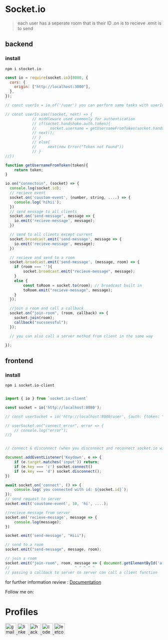 # Socket.io

> each user has a seperate room that is their ID
> .on is to recieve
> .emit is to send

## backend

### install

`npm i stocket.io`

```javascript
const io = require(socket.io)(8080, {
  cors: {
    origin: ["http://localhost:3000"],
  },
});

// const userIo = io.of('/user') you can perform same tasks with userIo object good for authentication

// const userIo.use((socket, next) => {
            // middleware used commonly for authentication
            // if(socket.handshake.auth.token){
            //      socket.username = getUsernameFromToken(socket.handshake.auth.token);
            // next();
            // }
            // else{
            //     next(new Error("Token not Found"))
            // }
//})

function getUsernameFromToken(token){
    return token;
}

io.on("connectoin", (socket) => {
  console.log(socket.id);
  // recieve event
  socket.on('coustom-event', (number, string, ....) => {
    console.log('hihii');
  })
  // send message to all clients
  socket.on('send-message', message => {
    io.emit('recieve-message', message);
  })

  // send to all clients except current
  socket.broadcast.emit('send-message', message => {
    io.emit('recieve-message', message);
  })

  // recieve and send to a room
  socket.broadcast.emit('send-message', (message, room) => {
    if (room === ''){
        socket.broadcast.emit("recieve-message", message);
    }
    else {
        const toRoom = socket.to(room); // broadcast built in
        toRoom.emit("recieve-message", message);
    }
  });

  //join a room and call a callback
  socket.on("join-room", (room, callback) => {
    socket.join(room);
    callback("sucssessful");
  });

  // you can also call a server method from client in the same way

});
```

## frontend

### install

`npm i socket.io-client`

```javascript

import { io } from `socket.io-client`

const socket = io('http://localhost:8080');

// const userSocket = io('http://localhost:8080/user', {auth: {token: "Test"}});

// userSocket.on("connect_error", error => {
    // console.log("error");
//}


// connect & disconnect (when you disconnect and reconnect socket.io will remember all the messages not sent during disconnection and send them all at once) if you don't want this use .volatile before .emit like socket.volatile.emit

document.addEventListener('Keydown', e => {
    if (e.target.matches('input')) return;
    if (e.key === 'c') socket.connect()
    if (e.key === 'd') socket.disconnect();
})

await socket.on('connect', () => {
    console.log(`you connected with id: ${socket.id}`);
});
// send request to server
socket.emit('coustome-event', 10, 'hi', ....);

//recieve message from server
socket.on('recieve-message', message => {
    console.log(message);
})

socket.emit('send-message', "Hiii");

// send to a room
socket.emit("send-message", message, room);

// join a room
socket.emit("join-room", room, message => { document.getElementById('a').innerHTML = message; });
//                             ^ ^ ^ ^ ^
// passing a callback to server so server can call a client function


```

for further information review : [Documentation](https://socket.io/docs/v4/tutorial/introduction)

Follow me on:

# Profiles

<div align="left">
  <a href="mailto:rbharadwaj022@gmail.com" target="_blank">
    <img src="https://img.shields.io/static/v1?message=Gmail&logo=gmail&label=&color=D14836&logoColor=white&labelColor=&style=for-the-badge" height="35" alt="gmail logo"  />
  </a>
  <a href="https://www.linkedin.com/in/bharadwaj-rachakonda-b36658258/" target="_blank">
    <img src="https://img.shields.io/static/v1?message=LinkedIn&logo=linkedin&label=&color=0077B5&logoColor=white&labelColor=&style=for-the-badge" height="35" alt="linkedin logo"  />
  </a>
  <a href="https://www.hackerrank.com/profile/rbharadwaj022" target="_blank">
    <img src="https://img.shields.io/static/v1?message=HackerRank&logo=hackerrank&label=&color=2EC866&logoColor=white&labelColor=&style=for-the-badge" height="35" alt="hackerrank logo"  />
  </a>
  <a href="https://bharadwajrachakonda.github.io/Portfolio/" target="_blank">
    <img src="https://img.shields.io/static/v1?message=Portfolio&logo=codepen&label=&color=000000&logoColor=white&labelColor=&style=for-the-badge" height="35" alt="codepen logo"  />
  </a>
  <a href="https://leetcode.com/u/BharadwajRachakonda/" target="_blank">
    <img src="https://img.shields.io/static/v1?message=LeetCode&logo=leetcode&label=&color=FFA116&logoColor=white&labelColor=&style=for-the-badge" height="35" alt="leetcode logo"  />
</a>
</div>
